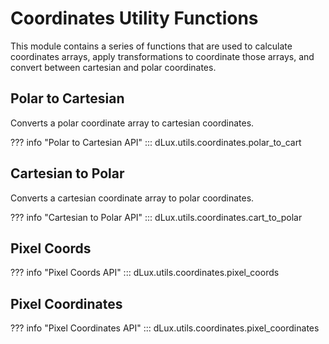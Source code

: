 # Coordinates Utility Functions

This module contains a series of functions that are used to calculate coordinates arrays, apply transformations to coordinate those arrays, and convert between cartesian and polar coordinates.

## Polar to Cartesian

Converts a polar coordinate array to cartesian coordinates.

??? info "Polar to Cartesian API"
    ::: dLux.utils.coordinates.polar_to_cart

## Cartesian to Polar

Converts a cartesian coordinate array to polar coordinates.

??? info "Cartesian to Polar API"
    ::: dLux.utils.coordinates.cart_to_polar

## Pixel Coords

??? info "Pixel Coords API"
    ::: dLux.utils.coordinates.pixel_coords

## Pixel Coordinates

??? info "Pixel Coordinates API"
    ::: dLux.utils.coordinates.pixel_coordinates